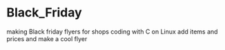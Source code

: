 # Black_Friday
making Black friday flyers for shops coding with C on Linux
add items and prices and make a cool flyer
